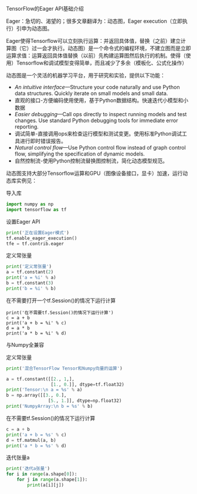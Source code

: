TensorFlow的Eager API基础介绍

  Eager：急切的、渴望的；很多文章翻译为：动态图，Eager execution（立即执行）引申为动态图。

  Eager使得Tensorflow可以立刻执行运算：并返回具体值，替换（之前）建立计算图（它）过一会才执行。动态图）是一个命令式的编程环境，不建立图而是立即运算求值：运算返回具体值替换（以前）先构建运算图然后执行的机制。使得（使用）Tensorflow和调试模型变得简单，而且减少了多余（模板化、公式化操作）



动态图是一个灵活的机器学习平台，用于研究和实验，提供以下功能：

- *An intuitive interface*—Structure your code naturally and use Python data structures. Quickly iterate on small models and small data.
- 直观的接口-方便编码使用使用，基于Python数据结构。快速迭代小模型和小数据
- *Easier debugging*—Call ops directly to inspect running models and test changes. Use standard Python debugging tools for immediate error reporting.
- 调试简单-直接调用ops来检查运行模型和测试变更。使用标准Python调试工具进行即时错误报告。
- *Natural control flow*—Use Python control flow instead of graph control flow, simplifying the specification of dynamic models.
- 自然控制流-使用Python控制流替换图控制流，简化动态模型规范。



动态图支持大部分Tensorflow运算和GPU（图像设备接口，显卡）加速，运行动态库实例见：



导入库

```python
import numpy as np
import tensorflow as tf
```



设置Eager API

```python
print('正在设置Eager模式')
tf.enable_eager_execution()
tfe = tf.contrib.eager
```

定义常张量

```python
print('定义常张量')
a = tf.constant(2)
print('a = %i' % a)
b = tf.constant(3)
print('b = %i' % b) 
```



在不需要打开一个tf.Session()的情况下运行计算

```pypthon
print('在不需要tf.Session()的情况下运行计算')
c = a + b
print('a + b = %i' % c)
d = a * b
print('a * b = %i' % d)
```



与Numpy全兼容

定义常张量

```python
print('混合TensorFlow Tensor和Numpy向量的运算')

a = tf.constant([[2., 1,],
				 [1., 0.]], dtype=tf.float32)
print('Tensor:\n a = %s' % a)
b = np.array([[3., 0.],
    			[5., 1.]], dtype=np.float32)
print('NumpyArray:\n b = %s' % b)
```

在不需要tf.Session()的情况下运行计算

```python
c = a + b
print('a + b = %s' % c)
d = tf.matmul(a, b)
print('a * b = %s' % d)
```



迭代张量a

```python
print('迭代a张量')
for i in range(a.shape[0]):
	for j in range(a.shape[1]):
		print(a[i][j])

```

